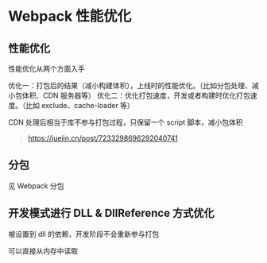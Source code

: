 # Webpack 性能优化

## 性能优化

性能优化从两个方面入手

优化一：打包后的结果（减小构建体积），上线时的性能优化。（比如分包处理、减小包体积、CDN 服务器等）
优化二：优化打包速度，开发或者构建时优化打包速度。（比如 exclude、cache-loader 等）

CDN 处理后相当于库不参与打包过程，只保留一个 script 脚本，减小包体积

> https://juejin.cn/post/7233298696292040741

## 分包

见 Webpack 分包

## 开发模式进行 DLL & DllReference 方式优化

被设置到 dll 的依赖，开发阶段不会重新参与打包

可以直接从内存中读取
